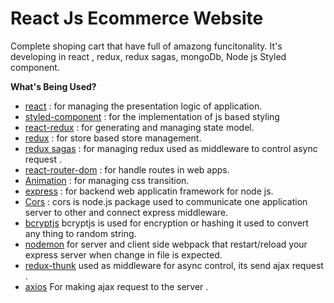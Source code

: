 # React Js Ecommerce Website
Complete shoping cart that have full of amazong funcitonality. It's developing in react , redux, redux sagas, mongoDb, Node js Styled component.

**What's Being Used?**
* [react](https://www.npmjs.com/package/react) :  for managing the presentation logic of application.
* [styled-component](https://www.npmjs.com/package/styled-components) :  for the implementation of js based styling
* [react-redux](https://www.npmjs.com/package/react-redux) :  for generating and managing state model.
* [redux](https://www.npmjs.com/package/redux) :  for store based store management.
* [redux sagas](https://redux-saga.js.org/) :  for managing redux used as middleware to control async request .
* [react-router-dom](https://www.npmjs.com/package/react-router-dom) :  for handle routes in web apps.
* [Animation](https://www.npmjs.com/package/animation) :  for managing css transition.
* [express](https://expressjs.com/en/starter/installing.html) : for backend web applicatin framework for node js.
* [Cors](https://www.npmjs.com/package/cors) :  cors is node.js package used to communicate one application server to other and connect express middleware.
* [bcryptjs](https://www.npmjs.com/package/bcryptjs) bcryptjs is used for encryption or hashing it used to convert any thing to random string.
* [nodemon](https://www.npmjs.com/package/nodemon)  for server and client side webpack that restart/reload your express server when change in file is expected.
* [redux-thunk](https://www.npmjs.com/package/redux-thunk)  used as middleware for async control, its send ajax request .
* [axios](https://www.digitalocean.com/community/tutorials/react-axios-react)  For making ajax request to the server .
